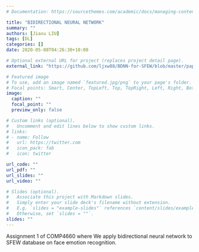 ```yaml
---
# Documentation: https://sourcethemes.com/academic/docs/managing-content/

title: "BIDIRECTIONAL NEURAL NETWORK"
summary: ""
authors: [Jiaxu LIU]
tags: [DL]
categories: []
date: 2020-05-08T04:26:30+10:00

# Optional external URL for project (replaces project detail page).
external_link: "https://github.com/ljxw88/BDNN-for-SFEW/blob/master/paper.pdf"

# Featured image
# To use, add an image named `featured.jpg/png` to your page's folder.
# Focal points: Smart, Center, TopLeft, Top, TopRight, Left, Right, BottomLeft, Bottom, BottomRight.
image:
  caption: ""
  focal_point: ""
  preview_only: false

# Custom links (optional).
#   Uncomment and edit lines below to show custom links.
# links:
# - name: Follow
#   url: https://twitter.com
#   icon_pack: fab
#   icon: twitter

url_code: ""
url_pdf: ""
url_slides: ""
url_video: ""

# Slides (optional).
#   Associate this project with Markdown slides.
#   Simply enter your slide deck's filename without extension.
#   E.g. `slides = "example-slides"` references `content/slides/example-slides.md`.
#   Otherwise, set `slides = ""`.
slides: ""
---
```


Assignment 1 of COMP4660 where We apply bidirectional neural network to SFEW database on face emotion recognition.
